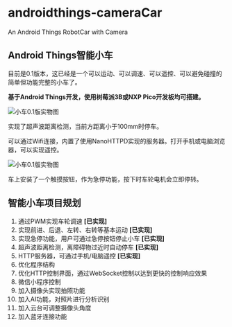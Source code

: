 # androidthings-cameraCar
An Android Things RobotCar with Camera

Android Things智能小车
-----

目前是0.1版本，这已经是一个可以运动、可以调速、可以遥控、可以避免碰撞的简单但功能完整的小车了。

**基于Android Things开发，使用树莓派3B或NXP Pico开发板均可搭建。**

![小车0.1版实物图](https://github.com/sysolve/androidthings-cameraCar/blob/master/photos/car_v0.1.jpg)

实现了超声波距离检测，当前方距离小于100mm时停车。

可以通过Wifi连接，内置了使用NanoHTTPD实现的服务器。打开手机或电脑浏览器，可以实现遥控。

![小车0.1版实物图](https://github.com/sysolve/androidthings-cameraCar/blob/master/photos/car_v0.1_control.png)

车上安装了一个触摸按钮，作为急停功能，按下时车轮电机会立即停转。

智能小车项目规划
----

1. 通过PWM实现车轮调速  **[已实现]**
2. 实现前进、后退、左转、右转等基本运动  **[已实现]**
3. 实现急停功能，用户可通过急停按钮停止小车  **[已实现]**
4. 超声波距离检测，离障碍物过近时自动停车  **[已实现]**
5. HTTP服务器，可通过手机/电脑遥控  **[已实现]**
6. 优化程序结构
7. 优化HTTP控制界面，通过WebSocket控制以达到更快的控制响应效果
8. 微信小程序控制
9. 加入摄像头实现拍照功能
10. 加入AI功能，对照片进行分析识别
11. 加入云台可调整摄像头角度
12. 加入蓝牙连接功能

